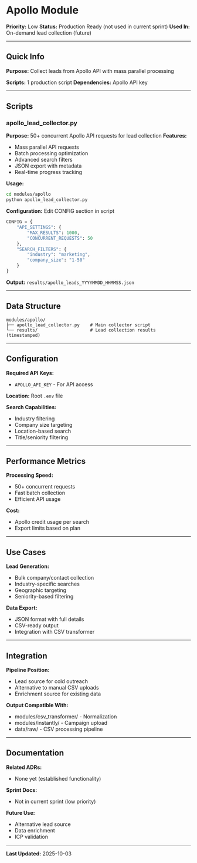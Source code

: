 # Apollo Module

**Priority:** Low
**Status:** Production Ready (not used in current sprint)
**Used In:** On-demand lead collection (future)

---

## Quick Info

**Purpose:** Collect leads from Apollo API with mass parallel processing

**Scripts:** 1 production script
**Dependencies:** Apollo API key

---

## Scripts

### apollo_lead_collector.py
**Purpose:** 50+ concurrent Apollo API requests for lead collection
**Features:**
- Mass parallel API requests
- Batch processing optimization
- Advanced search filters
- JSON export with metadata
- Real-time progress tracking

**Usage:**
```bash
cd modules/apollo
python apollo_lead_collector.py
```

**Configuration:** Edit CONFIG section in script
```python
CONFIG = {
    "API_SETTINGS": {
        "MAX_RESULTS": 1000,
        "CONCURRENT_REQUESTS": 50
    },
    "SEARCH_FILTERS": {
        "industry": "marketing",
        "company_size": "1-50"
    }
}
```

**Output:** `results/apollo_leads_YYYYMMDD_HHMMSS.json`

---

## Data Structure

```
modules/apollo/
├── apollo_lead_collector.py    # Main collector script
└── results/                    # Lead collection results (timestamped)
```

---

## Configuration

**Required API Keys:**
- `APOLLO_API_KEY` - For API access

**Location:** Root `.env` file

**Search Capabilities:**
- Industry filtering
- Company size targeting
- Location-based search
- Title/seniority filtering

---

## Performance Metrics

**Processing Speed:**
- 50+ concurrent requests
- Fast batch collection
- Efficient API usage

**Cost:**
- Apollo credit usage per search
- Export limits based on plan

---

## Use Cases

**Lead Generation:**
- Bulk company/contact collection
- Industry-specific searches
- Geographic targeting
- Seniority-based filtering

**Data Export:**
- JSON format with full details
- CSV-ready output
- Integration with CSV transformer

---

## Integration

**Pipeline Position:**
- Lead source for cold outreach
- Alternative to manual CSV uploads
- Enrichment source for existing data

**Output Compatible With:**
- modules/csv_transformer/ - Normalization
- modules/instantly/ - Campaign upload
- data/raw/ - CSV processing pipeline

---

## Documentation

**Related ADRs:**
- None yet (established functionality)

**Sprint Docs:**
- Not in current sprint (low priority)

**Future Use:**
- Alternative lead source
- Data enrichment
- ICP validation

---

**Last Updated:** 2025-10-03
